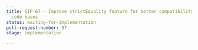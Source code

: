 ```yaml
---
title: SIP-67 - Improve strictEquality feature for better compatibility with existing
  code bases
status: waiting-for-implementation
pull-request-number: 97
stage: implementation

---
```

